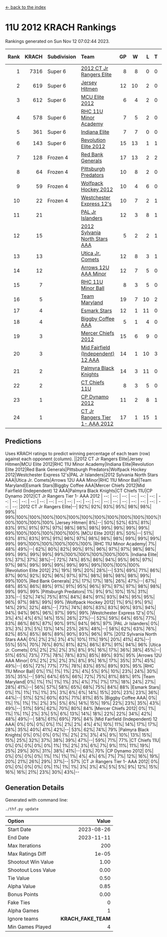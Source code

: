 [<- back to the index](readme.md)
# 11U 2012 KRACH Rankings
Rankings generated on Sun Nov 12 07:02:44 2023.

Rank|KRACH|Subdivision|Team|GP|W|L|T|OTW|OTL|SoS|Exp Wins|Win Diff
---:|---:|:---|:---|---:|---:|---:|---:|---:|---:|---:|---:|---:
1|7316|Super 6|[2012 CT Jr Rangers Elite](https://gamesheetstats.com/seasons/3664/teams/140909/schedule)|8|8|0|0|0|0|152|8.8|-0.0
2|619|Super 6|[Jersey Hitmen](https://gamesheetstats.com/seasons/3664/teams/140915/schedule)|12|10|2|0|0|0|670|10.8|-0.0
3|612|Super 6|[MCU Elite 2012](https://gamesheetstats.com/seasons/3664/teams/140908/schedule)|6|4|2|0|2|0|359|4.8|-0.0
4|578|Super 6|[RHC 11U Minor Academy](https://gamesheetstats.com/seasons/3664/teams/140913/schedule)|7|5|2|0|0|1|1083|5.8|-0.0
5|361|Super 6|[Indiana Elite](https://gamesheetstats.com/seasons/3664/teams/144355/schedule)|7|7|0|0|0|0|7|7.9|0.0
6|143|Super 6|[Revolution Elite 2012](https://gamesheetstats.com/seasons/3664/teams/140924/schedule)|15|13|1|1|1|0|23|14.4|0.0
7|128|Frozen 4|[Red Bank Generals](https://gamesheetstats.com/seasons/3664/teams/140916/schedule)|17|13|2|2|2|0|62|14.9|0.0
8|64|Frozen 4|[Pittsburgh Predators](https://gamesheetstats.com/seasons/3664/teams/140925/schedule)|10|8|2|0|0|1|29|8.9|0.0
9|59|Frozen 4|[Wolfpack Hockey 2012](https://gamesheetstats.com/seasons/3664/teams/140914/schedule)|10|4|6|0|0|1|1550|4.8|-0.0
10|22|Frozen 4|[Westchester Express 12's](https://gamesheetstats.com/seasons/3664/teams/140919/schedule)|10|7|2|1|1|0|15|8.4|0.0
11|21||[PAL Jr Islanders](https://gamesheetstats.com/seasons/3664/teams/140921/schedule)|12|3|8|1|0|2|1233|4.4|0.0
12|15||[2012 Sylvania North Stars AAA](https://gamesheetstats.com/seasons/3664/teams/162461/schedule)|5|2|2|1|0|0|123|3.4|0.0
13|13||[Utica Jr. Comets](https://gamesheetstats.com/seasons/3664/teams/140923/schedule)|12|8|3|1|2|0|22|9.4|0.0
14|12||[Arrows 12U AAA Minor](https://gamesheetstats.com/seasons/3664/teams/140920/schedule)|12|7|5|0|1|0|67|7.9|0.0
15|7||[RHC 11U Minor Ball](https://gamesheetstats.com/seasons/3664/teams/140917/schedule)|8|3|5|0|0|0|37|3.9|0.0
16|5||[Team Maryland](https://gamesheetstats.com/seasons/3664/teams/140928/schedule)|19|7|10|2|1|0|759|8.9|0.0
17|4||[Esmark Stars](https://gamesheetstats.com/seasons/3664/teams/140926/schedule)|12|1|11|0|0|0|249|1.9|0.0
18|4||[Biggby Coffee AAA](https://gamesheetstats.com/seasons/3664/teams/144354/schedule)|5|1|4|0|0|0|125|1.9|0.0
19|3||[Mercer Chiefs 2012](https://gamesheetstats.com/seasons/3664/teams/140918/schedule)|15|6|9|0|0|1|16|6.9|0.0
20|3||[Mid Fairfield (Independent) 12 AAA](https://gamesheetstats.com/seasons/3664/teams/140910/schedule)|14|1|10|3|0|2|72|3.4|0.0
21|2||[Palmyra Black Knights](https://gamesheetstats.com/seasons/3664/teams/140927/schedule)|14|3|11|0|0|1|39|3.9|0.0
22|2||[CT Chiefs 11U](https://gamesheetstats.com/seasons/3664/teams/140912/schedule)|8|3|5|0|0|1|5|3.9|0.0
23|1||[CP Dynamo 2012](https://gamesheetstats.com/seasons/3664/teams/140922/schedule)|11|2|8|1|0|0|106|3.4|0.0
24|1||[CT Jr Rangers Tier 1- AAA 2012](https://gamesheetstats.com/seasons/3664/teams/140911/schedule)|17|1|15|1|0|0|71|2.4|0.0

## Predictions
Uses KRACH ratings to predict winning percentage of each team (row) against each opponent (column).
||2012 CT Jr Rangers Elite|Jersey Hitmen|MCU Elite 2012|RHC 11U Minor Academy|Indiana Elite|Revolution Elite 2012|Red Bank Generals|Pittsburgh Predators|Wolfpack Hockey 2012|Westchester Express 12's|PAL Jr Islanders|2012 Sylvania North Stars AAA|Utica Jr. Comets|Arrows 12U AAA Minor|RHC 11U Minor Ball|Team Maryland|Esmark Stars|Biggby Coffee AAA|Mercer Chiefs 2012|Mid Fairfield (Independent) 12 AAA|Palmyra Black Knights|CT Chiefs 11U|CP Dynamo 2012|CT Jr Rangers Tier 1- AAA 2012
| --: | --: | --: | --: | --: | --: | --: | --: | --: | --: | --: | --: | --: | --: | --: | --: | --: | --: | --: | --: | --: | --: | --: | --: | --: 
|2012 CT Jr Rangers Elite|--| 92%| 92%| 93%| 95%| 98%| 98%| 99%| 99%|100%|100%|100%|100%|100%|100%|100%|100%|100%|100%|100%|100%|100%|100%|100%
|Jersey Hitmen|  8%|--| 50%| 52%| 63%| 81%| 83%| 91%| 91%| 97%| 97%| 98%| 98%| 98%| 99%| 99%| 99%| 99%| 99%|100%|100%|100%|100%|100%
|MCU Elite 2012|  8%| 50%|--| 51%| 63%| 81%| 83%| 91%| 91%| 96%| 97%| 98%| 98%| 98%| 99%| 99%| 99%| 99%| 99%|100%|100%|100%|100%|100%
|RHC 11U Minor Academy|  7%| 48%| 49%|--| 62%| 80%| 82%| 90%| 91%| 96%| 97%| 97%| 98%| 98%| 99%| 99%| 99%| 99%| 99%|100%|100%|100%|100%|100%
|Indiana Elite|  5%| 37%| 37%| 38%|--| 72%| 74%| 85%| 86%| 94%| 95%| 96%| 97%| 97%| 98%| 99%| 99%| 99%| 99%| 99%| 99%|100%|100%|100%
|Revolution Elite 2012|  2%| 19%| 19%| 20%| 28%|--| 53%| 69%| 71%| 86%| 87%| 90%| 92%| 92%| 96%| 97%| 97%| 98%| 98%| 98%| 98%| 99%| 99%|100%
|Red Bank Generals|  2%| 17%| 17%| 18%| 26%| 47%|--| 67%| 68%| 85%| 86%| 89%| 91%| 91%| 95%| 96%| 97%| 97%| 97%| 98%| 98%| 99%| 99%| 99%
|Pittsburgh Predators|  1%|  9%|  9%| 10%| 15%| 31%| 33%|--| 52%| 74%| 75%| 81%| 84%| 84%| 91%| 93%| 94%| 95%| 95%| 96%| 97%| 98%| 99%| 99%
|Wolfpack Hockey 2012|  1%|  9%|  9%|  9%| 14%| 29%| 32%| 48%|--| 73%| 74%| 80%| 83%| 83%| 90%| 93%| 94%| 94%| 94%| 96%| 96%| 97%| 99%| 99%
|Westchester Express 12's|  0%|  3%|  4%|  4%|  6%| 14%| 15%| 26%| 27%|--| 52%| 59%| 64%| 65%| 77%| 83%| 86%| 86%| 87%| 90%| 91%| 94%| 96%| 97%
|PAL Jr Islanders|  0%|  3%|  3%|  3%|  5%| 13%| 14%| 25%| 26%| 48%|--| 58%| 62%| 63%| 76%| 82%| 85%| 85%| 86%| 89%| 90%| 93%| 96%| 97%
|2012 Sylvania North Stars AAA|  0%|  2%|  2%|  3%|  4%| 10%| 11%| 19%| 20%| 41%| 42%|--| 55%| 55%| 70%| 76%| 80%| 81%| 82%| 86%| 87%| 91%| 94%| 96%
|Utica Jr. Comets|  0%|  2%|  2%|  2%|  3%|  8%|  9%| 16%| 17%| 36%| 38%| 45%|--| 51%| 65%| 73%| 77%| 78%| 78%| 83%| 85%| 89%| 93%| 95%
|Arrows 12U AAA Minor|  0%|  2%|  2%|  2%|  3%|  8%|  9%| 16%| 17%| 35%| 37%| 45%| 49%|--| 65%| 72%| 77%| 77%| 78%| 83%| 85%| 89%| 93%| 95%
|RHC 11U Minor Ball|  0%|  1%|  1%|  1%|  2%|  4%|  5%|  9%| 10%| 23%| 24%| 30%| 35%| 35%|--| 59%| 64%| 65%| 66%| 72%| 75%| 81%| 88%| 91%
|Team Maryland|  0%|  1%|  1%|  1%|  1%|  3%|  4%|  7%|  7%| 17%| 18%| 24%| 27%| 28%| 41%|--| 56%| 57%| 58%| 65%| 68%| 75%| 84%| 88%
|Esmark Stars|  0%|  1%|  1%|  1%|  1%|  3%|  3%|  6%|  6%| 14%| 15%| 20%| 23%| 23%| 36%| 44%|--| 51%| 52%| 60%| 63%| 71%| 81%| 85%
|Biggby Coffee AAA|  0%|  1%|  1%|  1%|  1%|  2%|  3%|  5%|  6%| 14%| 15%| 19%| 22%| 23%| 35%| 43%| 49%|--| 51%| 59%| 62%| 70%| 80%| 84%
|Mercer Chiefs 2012|  0%|  1%|  1%|  1%|  1%|  2%|  3%|  5%|  6%| 13%| 14%| 18%| 22%| 22%| 34%| 42%| 48%| 49%|--| 58%| 61%| 69%| 79%| 84%
|Mid Fairfield (Independent) 12 AAA|  0%|  0%|  0%|  0%|  1%|  2%|  2%|  4%|  4%| 10%| 11%| 14%| 17%| 17%| 28%| 35%| 40%| 41%| 42%|--| 53%| 62%| 74%| 79%
|Palmyra Black Knights|  0%|  0%|  0%|  0%|  1%|  2%|  2%|  3%|  4%|  9%| 10%| 13%| 15%| 15%| 25%| 32%| 37%| 38%| 39%| 47%|--| 59%| 71%| 77%
|CT Chiefs 11U|  0%|  0%|  0%|  0%|  0%|  1%|  1%|  2%|  3%|  6%|  7%|  9%| 11%| 11%| 19%| 25%| 29%| 30%| 31%| 38%| 41%|--| 63%| 70%
|CP Dynamo 2012|  0%|  0%|  0%|  0%|  0%|  1%|  1%|  1%|  1%|  4%|  4%|  6%|  7%|  7%| 12%| 16%| 19%| 20%| 21%| 26%| 29%| 37%|--| 57%
|CT Jr Rangers Tier 1- AAA 2012|  0%|  0%|  0%|  0%|  0%|  0%|  1%|  1%|  1%|  3%|  3%|  4%|  5%|  5%|  9%| 12%| 15%| 16%| 16%| 21%| 23%| 30%| 43%|--

## Generation Details

Generated with command line:
```
./thf.py update
```

| Option | Value |
| :----- | ----: |
| Start Date | 2023-08-26 |
| End Date | 2023-11-11 |
| Max Iterations | 200 |
| Max Ratings Diff | 1e-05 |
| Shootout Win Value | 1.00 |
| Shootout Loss Value | 0.00 |
| Tie Value | 0.50 |
| Alpha Value | 0.85 |
| Bonus Points | 0.00 |
| Fake Ties | 0 |
| Alpha Games | 1 |
| Ignore teams | __KRACH_FAKE_TEAM__ |
| Min Games Played | 4 |

